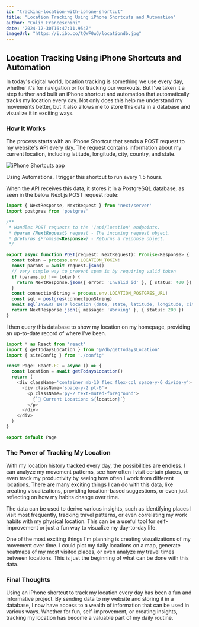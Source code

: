 ```yaml
---
id: "tracking-location-with-iphone-shortcut"
title: "Location Tracking Using iPhone Shortcuts and Automation"
author: "Colin Franceschini"
date: "2024-12-30T16:47:11.954Z"
imageUrl: "https://i.ibb.co/tQWF0wJ/locationdb.jpg"
---
```


## Location Tracking Using iPhone Shortcuts and Automation

In today's digital world, location tracking is something we use every day, whether it's for navigation or for tracking our workouts. But I've taken it a step further and built an iPhone shortcut and automation that automatically tracks my location every day. Not only does this help me understand my movements better, but it also allows me to store this data in a database and visualize it in exciting ways.

### How It Works

The process starts with an iPhone Shortcut that sends a POST request to my website's API every day. The request contains information about my current location, including latitude, longitude, city, country, and state.

![iPhone Shortcuts app](https://i.ibb.co/rwTYz8t/shortcuts-automation-screenshot.jpg)

Using Automations, I trigger this shortcut to run every 1.5 hours.

When the API receives this data, it stores it in a PostgreSQL database, as seen in the below Next.js POST request route:

```typescript
import { NextResponse, NextRequest } from 'next/server'
import postgres from 'postgres'

/**
 * Handles POST requests to the '/api/location' endpoints.
 * @param {NextRequest} request - The incoming request object.
 * @returns {Promise<Response>} - Returns a response object.
 */

export async function POST(request: NextRequest): Promise<Response> {
  const token = process.env.LOCATION_TOKEN!
  const params = await request.json()
  // very simple way to prevent spam is by requiring valid token
  if (params.id !== token) {
    return NextResponse.json({ error: 'Invalid id' }, { status: 400 })
  }
  const connectionString = process.env.LOCATION_POSTGRES_URL!
  const sql = postgres(connectionString)
  await sql`INSERT INTO location (date, state, latitude, longitude, city, country) VALUES (${new Date()}, ${params.state}, ${params.latitude}, ${params.longitude}, ${params.city}, ${params.country});`
  return NextResponse.json({ message: 'Working' }, { status: 200 })
}
```

I then query this database to show my location on my homepage, providing an up-to-date record of where I've been.

```typescript
import * as React from 'react'
import { getTodaysLocation } from '@/db/getTodaysLocation'
import { siteConfig } from './config'

const Page: React.FC = async () => {
  const location = await getTodaysLocation()
  return (
    <div className='container mb-10 flex flex-col space-y-6 divide-y'>
      <div className='space-y-2 pt-6'>
        <p className='py-2 text-muted-foreground'>
          {`📍 Current Location: ${location}`}
        </p>
      </div>
    </div>
  )
}

export default Page
```

### The Power of Tracking My Location
With my location history tracked every day, the possibilities are endless. I can analyze my movement patterns, see how often I visit certain places, or even track my productivity by seeing how often I work from different locations. There are many exciting things I can do with this data, like creating visualizations, providing location-based suggestions, or even just reflecting on how my habits change over time.

The data can be used to derive various insights, such as identifying places I visit most frequently, tracking travel patterns, or even correlating my work habits with my physical location. This can be a useful tool for self-improvement or just a fun way to visualize my day-to-day life.

One of the most exciting things I'm planning is creating visualizations of my movement over time. I could plot my daily locations on a map, generate heatmaps of my most visited places, or even analyze my travel times between locations. This is just the beginning of what can be done with this data.

### Final Thoughts
Using an iPhone shortcut to track my location every day has been a fun and informative project. By sending data to my website and storing it in a database, I now have access to a wealth of information that can be used in various ways. Whether for fun, self-improvement, or creating insights, tracking my location has become a valuable part of my daily routine.

